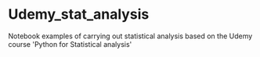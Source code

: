 # Udemy_stat_analysis
Notebook examples of carrying out statistical analysis based on the Udemy course 'Python for Statistical analysis'
